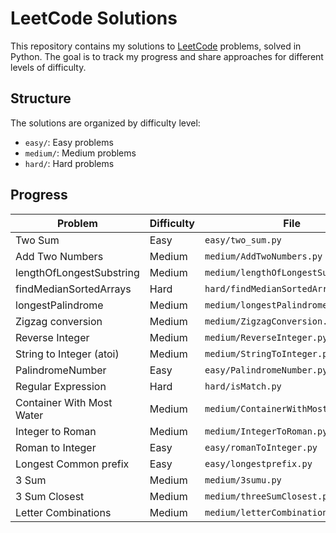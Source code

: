# LeetCode Solutions

This repository contains my solutions to [LeetCode](https://leetcode.com/) problems, solved in Python. The goal is to track my progress and share approaches for different levels of difficulty.

## Structure

The solutions are organized by difficulty level:

- `easy/`: Easy problems
- `medium/`: Medium problems
- `hard/`: Hard problems

## Progress

| Problem                   | Difficulty | File                                 |
| ------------------------- | ---------- | ------------------------------------ |
| Two Sum                   | Easy       | `easy/two_sum.py`                    |
| Add Two Numbers           | Medium     | `medium/AddTwoNumbers.py`            |
| lengthOfLongestSubstring  | Medium     | `medium/lengthOfLongestSubstring.py` |
| findMedianSortedArrays    | Hard       | `hard/findMedianSortedArrays.py`     |
| longestPalindrome         | Medium     | `medium/longestPalindrome.py`        |
| Zigzag conversion         | Medium     | `medium/ZigzagConversion.py`         |
| Reverse Integer           | Medium     | `medium/ReverseInteger.py  `         |
| String to Integer (atoi)  | Medium     | `medium/StringToInteger.py  `        |
| PalindromeNumber          | Easy       | `easy/PalindromeNumber.py  `         |
| Regular Expression        | Hard       | `hard/isMatch.py  `                  |
| Container With Most Water | Medium     | `medium/ContainerWithMostWater.py  ` |
| Integer to Roman          | Medium     | `medium/IntegerToRoman.py  `         |
| Roman to Integer          | Easy       | `easy/romanToInteger.py  `           |
| Longest Common prefix     | Easy       | `easy/longestprefix.py  `            |
| 3 Sum                     | Medium     | `medium/3sumu.py  `                  |
| 3 Sum Closest             | Medium     | `medium/threeSumClosest.py  `        |
| Letter Combinations       | Medium     | `medium/letterCombinations.py  `     |
